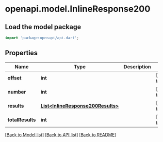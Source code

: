 # openapi.model.InlineResponse200

## Load the model package
```dart
import 'package:openapi/api.dart';
```

## Properties
Name | Type | Description | Notes
------------ | ------------- | ------------- | -------------
**offset** | **int** |  | [default to null]
**number** | **int** |  | [default to null]
**results** | [**List&lt;InlineResponse200Results&gt;**](InlineResponse200Results.md) |  | [default to []]
**totalResults** | **int** |  | [default to null]

[[Back to Model list]](../README.md#documentation-for-models) [[Back to API list]](../README.md#documentation-for-api-endpoints) [[Back to README]](../README.md)


